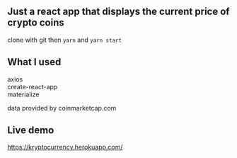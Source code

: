 ## Just a react app that displays the current price of crypto coins

clone with git then ```yarn``` and ```yarn start```

## What I used
axios  
create-react-app  
materialize  

data provided by coinmarketcap.com

## Live demo
https://kryptocurrency.herokuapp.com/
